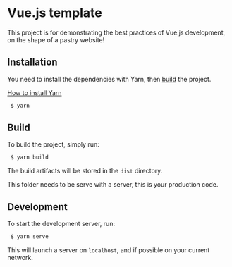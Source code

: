 # Vue.js template

This project is for demonstrating the best practices of Vue.js development, on the shape of a pastry website!

## Installation

You need to install the dependencies with Yarn, then [build](#build) the project.

[How to install Yarn](https://yarnpkg.com/lang/en/docs/install/#debian-stable)

```bash
 $ yarn
```

## Build

To build the project, simply run:

```bash
 $ yarn build
```

The build artifacts will be stored in the `dist` directory.

This folder needs to be serve with a server, this is your production code.

## Development

To start the development server, run:

```bash
 $ yarn serve
```

This will launch a server on `localhost`, and if possible on your current network.
